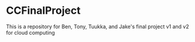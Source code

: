 # CCFinalProject
This is a repository for Ben, Tony, Tuukka, and Jake's final project v1 and v2 for cloud computing
